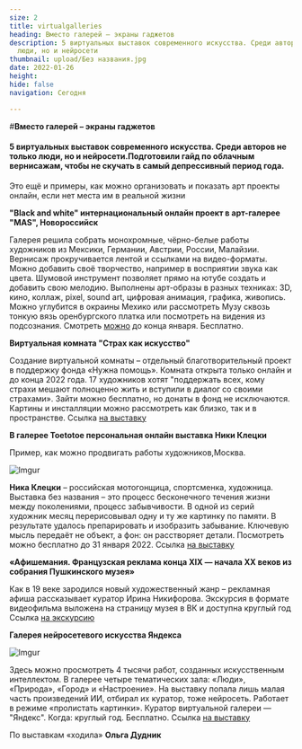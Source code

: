 ```yaml
---
size: 2
title: virtualgalleries
heading: Вместо галерей – экраны гаджетов
description: 5 виртуальных выставок современного искусства. Среди авторов не только
  люди, но и нейросети
thumbnail: upload/Без названия.jpg
date: 2022-01-26
height: 
hide: false
navigation: Сегодня

---
```

#**Вместо галерей – экраны гаджетов**

####  5 виртуальных выставок современного искусства. Среди авторов не только люди, но и нейросети.Подготовили гайд по облачным вернисажам, чтобы не скучать в самый депрессивный период года.

Это ещё и примеры, как можно организовать и показать арт проекты онлайн, если нет места им в реальной жизни

 **"Black and white" интернациональный онлайн проект в арт-галерее "MAS", Новороссийск**
 
Галерея решила собрать монохромные, чёрно-белые работы художников из Мексики, Германии, Австрии, России, Малайзии.
Вернисаж прокручивается лентой и ссылками на видео-форматы. Можно добавить своё творчество, например в восприятии звука как цвета.  Шумовой инструмент позволяет прямо на ютубе создать и добавить свою мелодию. Выполнены арт-образы в разных техниках: 3D, кино, коллаж, pixel, sound art, цифровая анимация, графика, живопись.  Можно углубится в окраины Мехико или рассмотреть Музу сквозь тонкую вязь оренбургского платка или посмотреть на видения из подсознания. 
Смотреть [можно](https://www.mas-gallery.ru/black_white) до конца января. Бесплатно.

**Виртуальная комната "Страх как искусство"**

Создание виртуальной комнаты – отдельный благотворительный проект в поддержку фонда «Нужна помощь». Комната открыта только онлайн и до конца 2022 года.  17 художников хотят "поддержать всех, кому страхи мешают полноценно жить и вступили в диалог со своими страхами». Зайти можно бесплатно, но донаты в фонд не исключаются. Картины и инсталляции можно рассмотреть как близко, так и в пространстве. 
Ссылка [на выставку](http://www.fearisart.com/)

**В галерее Toetotoe персональная онлайн выставка Ники Клецки**

Пример, как можно продвигать работы художников,Москва.

![Imgur](https://i.imgur.com/PW2lOtg.jpg)

**Ника Клецки** – российская мотогонщица, спортсменка, художница. Выставка без названия – это процесс бесконечного течения жизни между поколениями, процесс забывчивости. В одной из серий художник месяц перерисовывал одну и ту же картинку по памяти. В результате удалось препарировать и изобразить забывание. Ключевую мысль передаёт не объект, а фон: он расстворяет детали.
Посмотреть можно бесплатно до 31 января 2022.
Ссылка [на выставку](https://www.artsy.net/viewing-room/toetotoe-exhibition-without-title-number-1/artworks)

**«Афишемания. Французская реклама конца XIX — начала XX веков из собрания Пушкинского музея»**

Как в 19 веке зародился новый художественный жанр – рекламная афиша рассказывает куратор Ирина Никифорова.  Экскурсия в формате видеофильма выложена на страницу музея в ВК и доступна круглый год
Ссылка [на экскурсию](https://m.vk.com/video-23141780_456239236)

**Галерея нейросетевого искусства Яндекса**

![Imgur](https://i.imgur.com/49rWsdC.jpg)

Здесь можно просмотреть 4 тысячи работ, созданных искусственным интеллектом. В галерее четыре тематических зала: «Люди», «Природа», «Город» и «Настроение».
На выставку попала лишь малая часть произведений ИИ, отбирал их куратор, тоже нейросеть. Работает в режиме «пролистать картинки». Куратор виртуальной галереи — "Яндекс".
Когда: круглый год. Бесплатно.
Ссылка [на выставку](https://yandex.ru/lab/ganart)

По выставкам «ходила» **Ольга Дудник**
